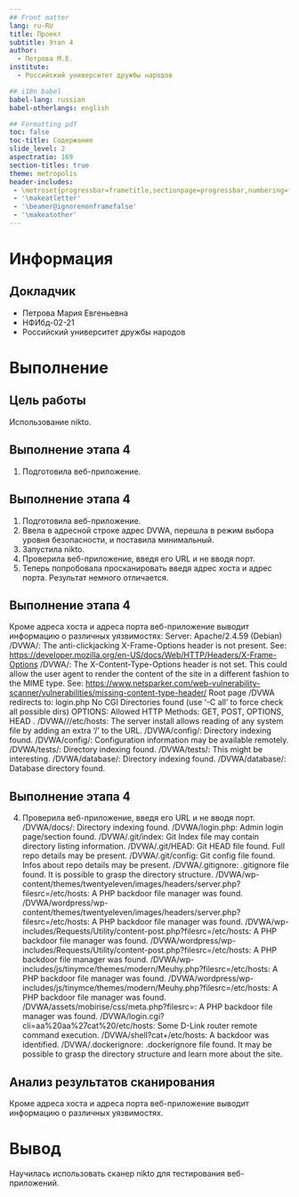 ```yaml
---
## Front matter
lang: ru-RU
title: Проект
subtitle: Этап 4
author:
  - Петрова М.Е.
institute:
  - Российский университет дружбы народов

## i18n babel
babel-lang: russian
babel-otherlangs: english

## Formatting pdf
toc: false
toc-title: Содержание
slide_level: 2
aspectratio: 169
section-titles: true
theme: metropolis
header-includes:
 - \metroset{progressbar=frametitle,sectionpage=progressbar,numbering=fraction}
 - '\makeatletter'
 - '\beamer@ignorenonframefalse'
 - '\makeatother'
---
```


# Информация

## Докладчик

  * Петрова Мария Евгеньевна
  * НФИбд-02-21
  * Российский университет дружбы народов


# Выполнение

## Цель работы

Использование nikto.

## Выполнение этапа 4

1. Подготовила веб-приложение. 

## Выполнение этапа 4

1. Подготовила веб-приложение. 
2. Ввела в адресной строке адрес DVWA, перешла в режим выбора уровня безопасности, и поставила минимальный. 
3. Запустила nikto. 
4. Проверила веб-приложение, введя его URL и не вводя порт.
5. Теперь попробовала просканировать введя адрес хоста и адрес порта. Результат немного отличается. 

## Выполнение этапа 4

Кроме адреса хоста и адреса порта веб-приложение выводит информацию о различных уязвимостях:
Server: Apache/2.4.59 (Debian)
/DVWA/: The anti-clickjacking X-Frame-Options header is not present. See: https://developer.mozilla.org/en-US/docs/Web/HTTP/Headers/X-Frame-Options
/DVWA/: The X-Content-Type-Options header is not set. This could allow the user agent to render the content of the site in a different fashion to the MIME type. See: https://www.netsparker.com/web-vulnerability-scanner/vulnerabilities/missing-content-type-header/
Root page /DVWA redirects to: login.php
No CGI Directories found (use ‘-C all’ to force check all possible dirs)
OPTIONS: Allowed HTTP Methods: GET, POST, OPTIONS, HEAD .
/DVWA///etc/hosts: The server install allows reading of any system file by adding an extra ‘/’ to the URL.
/DVWA/config/: Directory indexing found.
/DVWA/config/: Configuration information may be available remotely.
/DVWA/tests/: Directory indexing found.
/DVWA/tests/: This might be interesting.
/DVWA/database/: Directory indexing found.
/DVWA/database/: Database directory found.


## Выполнение этапа 4

4. Проверила веб-приложение, введя его URL и не вводя порт. 
/DVWA/docs/: Directory indexing found.
/DVWA/login.php: Admin login page/section found.
/DVWA/.git/index: Git Index file may contain directory listing information.
/DVWA/.git/HEAD: Git HEAD file found. Full repo details may be present.
/DVWA/.git/config: Git config file found. Infos about repo details may be present.
/DVWA/.gitignore: .gitignore file found. It is possible to grasp the directory structure.
/DVWA/wp-content/themes/twentyeleven/images/headers/server.php?filesrc=/etc/hosts: A PHP backdoor file manager was found.
/DVWA/wordpress/wp-content/themes/twentyeleven/images/headers/server.php?filesrc=/etc/hosts: A PHP backdoor file manager was found.
/DVWA/wp-includes/Requests/Utility/content-post.php?filesrc=/etc/hosts: A PHP backdoor file manager was found.
/DVWA/wordpress/wp-includes/Requests/Utility/content-post.php?filesrc=/etc/hosts: A PHP backdoor file manager was found.
/DVWA/wp-includes/js/tinymce/themes/modern/Meuhy.php?filesrc=/etc/hosts: A PHP backdoor file manager was found.
/DVWA/wordpress/wp-includes/js/tinymce/themes/modern/Meuhy.php?filesrc=/etc/hosts: A PHP backdoor file manager was found.
/DVWA/assets/mobirise/css/meta.php?filesrc=: A PHP backdoor file manager was found.
/DVWA/login.cgi?cli=aa%20aa%27cat%20/etc/hosts: Some D-Link router remote command execution.
/DVWA/shell?cat+/etc/hosts: A backdoor was identified.
/DVWA/.dockerignore: .dockerignore file found. It may be possible to grasp the directory structure and learn more about the site.



## Анализ результатов сканирования

Кроме адреса хоста и адреса порта веб-приложение выводит информацию о различных уязвимостях.

# Вывод

Научилась использовать сканер nikto для тестирования веб-приложений.
